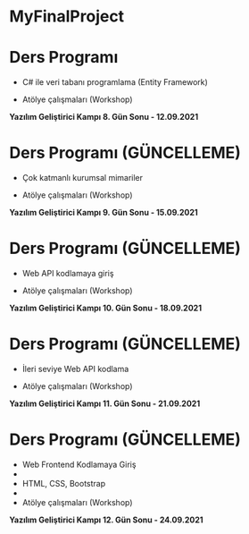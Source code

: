 # MyFinalProject

<h1>Ders Programı</h1>

* C# ile veri tabanı programlama (Entity Framework)

* Atölye çalışmaları (Workshop)

<b> Yazılım Geliştirici Kampı 8. Gün Sonu - 12.09.2021 </b>

<h1> Ders Programı (GÜNCELLEME) </h1>

* Çok katmanlı kurumsal mimariler

* Atölye çalışmaları (Workshop)

<b> Yazılım Geliştirici Kampı 9. Gün Sonu - 15.09.2021 </b>
  
<h1>Ders Programı (GÜNCELLEME)</h1>

* Web API kodlamaya giriş

* Atölye çalışmaları (Workshop)

<b> Yazılım Geliştirici Kampı 10. Gün Sonu - 18.09.2021 </b>

<h1>Ders Programı (GÜNCELLEME)</h1>

* İleri seviye Web API kodlama

* Atölye çalışmaları (Workshop)

<b> Yazılım Geliştirici Kampı 11. Gün Sonu - 21.09.2021 </b>

<h1>Ders Programı (GÜNCELLEME)</h1>

* Web Frontend Kodlamaya Giriş
* 
* HTML, CSS, Bootstrap
* 
* Atölye çalışmaları (Workshop)

<b> Yazılım Geliştirici Kampı 12. Gün Sonu - 24.09.2021 </b>
  
